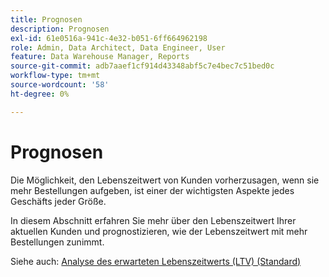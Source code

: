 ```yaml
---
title: Prognosen
description: Prognosen
exl-id: 61e0516a-941c-4e32-b051-6ff664962198
role: Admin, Data Architect, Data Engineer, User
feature: Data Warehouse Manager, Reports
source-git-commit: adb7aaef1cf914d43348abf5c7e4bec7c51bed0c
workflow-type: tm+mt
source-wordcount: '58'
ht-degree: 0%

---
```


# Prognosen

Die Möglichkeit, den Lebenszeitwert von Kunden vorherzusagen, wenn sie mehr Bestellungen aufgeben, ist einer der wichtigsten Aspekte jedes Geschäfts jeder Größe.

In diesem Abschnitt erfahren Sie mehr über den Lebenszeitwert Ihrer aktuellen Kunden und prognostizieren, wie der Lebenszeitwert mit mehr Bestellungen zunimmt.

Siehe auch: [Analyse des erwarteten Lebenszeitwerts (LTV) (Standard)](../../data-analyst/analysis/ess-expected-ltv.md)
